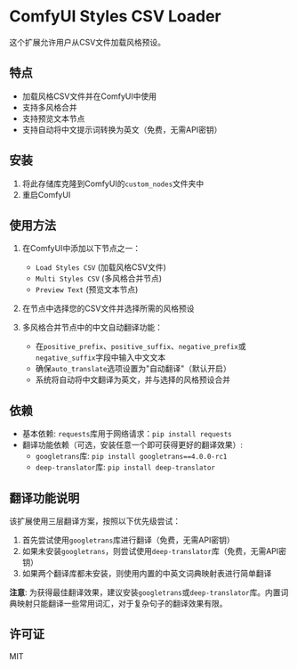 # ComfyUI Styles CSV Loader

这个扩展允许用户从CSV文件加载风格预设。

## 特点

- 加载风格CSV文件并在ComfyUI中使用
- 支持多风格合并
- 支持预览文本节点
- 支持自动将中文提示词转换为英文（免费，无需API密钥）

## 安装

1. 将此存储库克隆到ComfyUI的`custom_nodes`文件夹中
2. 重启ComfyUI

## 使用方法

1. 在ComfyUI中添加以下节点之一：
   - `Load Styles CSV` (加载风格CSV文件)
   - `Multi Styles CSV` (多风格合并节点)
   - `Preview Text` (预览文本节点)

2. 在节点中选择您的CSV文件并选择所需的风格预设

3. 多风格合并节点中的中文自动翻译功能：
   - 在`positive_prefix`、`positive_suffix`、`negative_prefix`或`negative_suffix`字段中输入中文文本
   - 确保`auto_translate`选项设置为"自动翻译"（默认开启）
   - 系统将自动将中文翻译为英文，并与选择的风格预设合并

## 依赖

- 基本依赖: `requests`库用于网络请求：`pip install requests`
- 翻译功能依赖（可选，安装任意一个即可获得更好的翻译效果）:
  - `googletrans`库: `pip install googletrans==4.0.0-rc1`
  - `deep-translator`库: `pip install deep-translator`

## 翻译功能说明

该扩展使用三层翻译方案，按照以下优先级尝试：

1. 首先尝试使用`googletrans`库进行翻译（免费，无需API密钥）
2. 如果未安装`googletrans`，则尝试使用`deep-translator`库（免费，无需API密钥）
3. 如果两个翻译库都未安装，则使用内置的中英文词典映射表进行简单翻译

**注意**: 为获得最佳翻译效果，建议安装`googletrans`或`deep-translator`库。内置词典映射只能翻译一些常用词汇，对于复杂句子的翻译效果有限。

## 许可证

MIT

